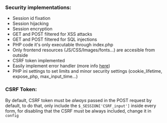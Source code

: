 ### Security implementations:
- Session id fixation
- Session hijacking
- Session encryption
- GET and POST filtered for XSS attacks
- GET and POST filtered for SQL injections
- PHP code it's only executable through index.php
- Only frontend resources (JS/CSS/Images/fonts...) are accesible from outside
- CSRF token implemented
- Easily implement error handler (more info [here](/advanced/ErrorLoggin.html))
- PHP ini settings to set limits and minor security settings (cookie_lifetime, expose_php, max_input_time...)

### CSRF Token: 
By default, CSRF token must be *always* passed in the POST request by default, to do that, only include the `$_SESSION['CSRF_input']` inside every form, for disabling that the CSRF must be always included, change it in `config`
